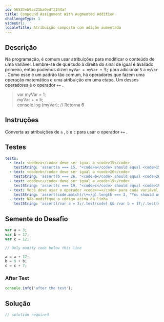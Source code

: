 ```yaml
---
id: 56533eb9ac21ba0edf2244af
title: Compound Assignment With Augmented Addition
challengeType: 1
videoUrl: ''
localeTitle: Atribuição composta com adição aumentada
---
```


## Descrição
<section id="description"> Na programação, é comum usar atribuições para modificar o conteúdo de uma variável. Lembre-se de que tudo à direita do sinal de igual é avaliado primeiro, então podemos dizer: <code>myVar = myVar + 5;</code> para adicionar <code>5</code> a <code>myVar</code> . Como esse é um padrão tão comum, há operadores que fazem uma operação matemática e uma atribuição em uma etapa. Um desses operadores é o operador <code>+=</code> . <blockquote> var myVar = 1; <br> myVar + = 5; <br> console.log (myVar); // Retorna 6 </blockquote></section>

## Instruções
<section id="instructions"> Converta as atribuições de <code>a</code> , <code>b</code> e <code>c</code> para usar o operador <code>+=</code> . </section>

## Testes
<section id='tests'>

```yml
tests:
  - text: <code>a</code> deve ser igual a <code>15</code>
    testString: 'assert(a === 15, "<code>a</code> should equal <code>15</code>");'
  - text: <code>b</code> deve ser igual a <code>26</code>
    testString: 'assert(b === 26, "<code>b</code> should equal <code>26</code>");'
  - text: <code>c</code> deve ser igual a <code>19</code>
    testString: 'assert(c === 19, "<code>c</code> should equal <code>19</code>");'
  - text: Você deve usar o operador <code>+=</code> para cada variável
    testString: 'assert(code.match(/\+=/g).length === 3, "You should use the <code>+=</code> operator for each variable");'
  - text: Não modifique o código acima da linha
    testString: 'assert(/var a = 3;/.test(code) && /var b = 17;/.test(code) && /var c = 12;/.test(code), "Do not modify the code above the line");'

```

</section>

## Semente do Desafio
<section id='challengeSeed'>

<div id='js-seed'>

```js
var a = 3;
var b = 17;
var c = 12;

// Only modify code below this line

a = a + 12;
b = 9 + b;
c = c + 7;

```

</div>


### After Test
<div id='js-teardown'>

```js
console.info('after the test');
```

</div>

</section>

## Solução
<section id='solution'>

```js
// solution required
```
</section>
